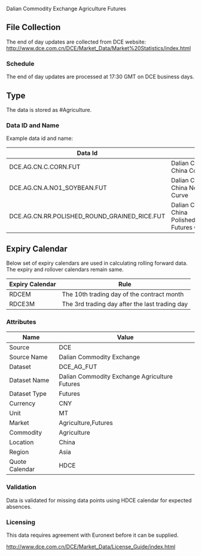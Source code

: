 Dalian Commodity Exchange Agriculture Futures

## File Collection

The end of day updates are collected from DCE website: http://www.dce.com.cn/DCE/Market_Data/Market%20Statistics/index.html

### Schedule

The end of day updates are processed at 17:30 GMT on DCE business days.

## Type

The data is stored as #Agriculture.

### Data ID and Name

Example data id and name:

|**Data Id**|**Name**|
|-|-|
|DCE.AG.CN.C.CORN.FUT|Dalian Commodity Exchange China Corn Futures Curve|
|DCE.AG.CN.A.NO1_SOYBEAN.FUT|Dalian Commodity Exchange China No1_Soybean Futures Curve|
|DCE.AG.CN.RR.POLISHED_ROUND_GRAINED_RICE.FUT|Dalian Commodity Exchange China Polished_Round_grained_Rice Futures Curve|

## Expiry Calendar

Below set of expiry calendars are used in calculating rolling forward data. The expiry and rollover calendars remain same.

|Expiry Calendar|Rule|
|-|-|
|RDCEM|The 10th trading day of the contract month|
|RDCE3M|The 3rd trading day after the last trading day|


### Attributes

|Name|Value|
|-|-|
|Source|DCE|
|Source Name|Dalian Commodity Exchange|
|Dataset|DCE_AG_FUT|
|Dataset Name|Dalian Commodity Exchange Agriculture Futures|
|Dataset Type|Futures|
|Currency|CNY|
|Unit|MT|
|Market|Agriculture,Futures|
|Commodity|Agriculture|
|Location|China|
|Region|Asia|
|Quote Calendar|HDCE|

### Validation

Data is validated for missing data points using HDCE calendar for expected absences.

### Licensing

This data requires agreement with Euronext before it can be supplied.

http://www.dce.com.cn/DCE/Market_Data/License_Guide/index.html